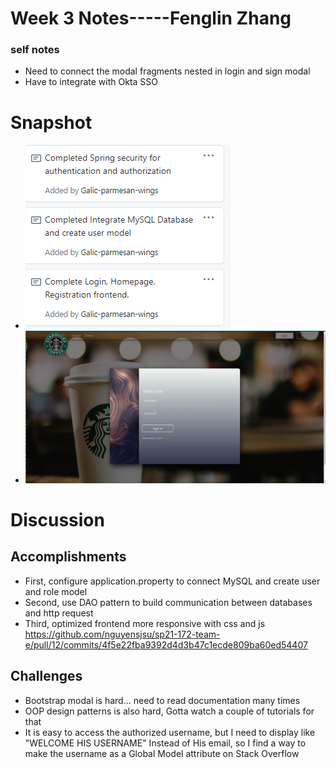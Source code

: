 # Week 3 Notes-----Fenglin Zhang

### self notes
* Need to connect the modal fragments nested in login and sign modal
* Have to integrate with Okta SSO

# Snapshot
* ![pic3](images/task_card3.png)
* ![pic4](images/home&login_modal.png)
# Discussion

## Accomplishments 
* First, configure application.property to connect MySQL and create user and role model
* Second, use DAO pattern to build communication between databases and http request
* Third, optimized frontend more responsive with css and js
  https://github.com/nguyensjsu/sp21-172-team-e/pull/12/commits/4f5e22fba9392d4d3b47c1ecde809ba60ed54407
## Challenges

* Bootstrap modal is hard... need to read documentation many times
* OOP design patterns is also hard, Gotta watch a couple of tutorials for that
* It is easy to access the authorized username, but I need to display like "WELCOME HIS USERNAME" Instead of His email, so I find a way to make the username as a Global Model attribute on Stack Overflow
